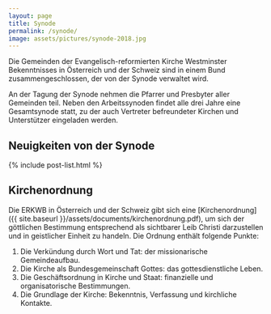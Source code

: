 ```yaml
---
layout: page
title: Synode
permalink: /synode/
image: assets/pictures/synode-2018.jpg
---
```


Die Gemeinden der Evangelisch-reformierten Kirche Westminster Bekenntnisses in Österreich und der Schweiz sind in einem Bund zusammengeschlossen, der von der Synode verwaltet wird.

An der Tagung der Synode nehmen die Pfarrer und Presbyter aller Gemeinden teil. Neben den Arbeitssynoden findet alle drei Jahre eine Gesamtsynode statt, zu der auch Vertreter befreundeter Kirchen und Unterstützer eingeladen werden.

## Neuigkeiten von der Synode

{% include post-list.html %}

## Kirchenordnung

Die ERKWB in Österreich und der Schweiz gibt sich eine [Kirchenordnung]({{ site.baseurl }}/assets/documents/kirchenordnung.pdf), um sich der göttlichen Bestimmung entsprechend als sichtbarer Leib Christi darzustellen und in geistlicher Einheit zu handeln. Die Ordnung enthält folgende Punkte:

1. Die Verkündung durch Wort und Tat: der missionarische Gemeindeaufbau.
2. Die Kirche als Bundesgemeinschaft Gottes: das gottesdienstliche Leben.
3. Die Geschäftsordnung in Kirche und Staat: finanzielle und organisatorische Bestimmungen.
4. Die Grundlage der Kirche: Bekenntnis, Verfassung und kirchliche Kontakte.
